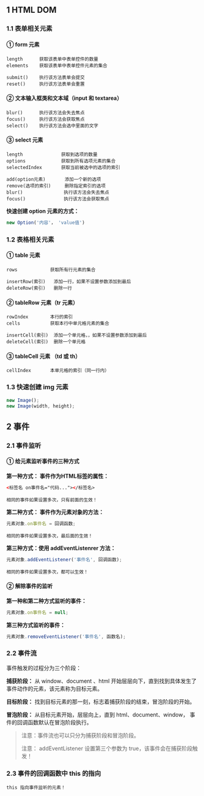 


## 1 HTML DOM

### 1.1 表单相关元素

#### ① form 元素

```
length		获取该表单中表单控件的数量
elements    获取该表单中表单控件元素的集合

submit()	执行该方法表单会提交
reset()     执行该方法表单会重置
```

#### ② 文本输入框类和文本域（input 和 textarea）

```
blur()		执行该方法会失去焦点
focus()		执行该方法会获取焦点
select()	执行该方法会选中里面的文字
```

#### ③ select 元素

```
length				获取到选项的数量
options				获取到所有选项元素的集合
selectedIndex		获取当前被选中的选项的索引

add(option元素)		添加一个新的选项
remove(选项的索引)	  删除指定索引的选项
blur()				 执行该方法会失去焦点
focus()				 执行该方法会获取焦点
```

**快速创建 option 元素的方式：**

```js
new Option('内容'， 'value值')
```

### 1.2 表格相关元素

#### ① table 元素

```
rows			获取所有行元素的集合

insertRow(索引)	添加一行，如果不设置参数添加到最后
deleteRow(索引)	删除一行
```

#### ② tableRow 元素（tr 元素）

```
rowIndex		本行的索引
cells			获取本行中单元格元素的集合

insertCell(索引)	添加一个单元格，，如果不设置参数添加到最后
deleteCell(索引)	删除一个单元格
```

#### ③ tableCell 元素 （td 或 th）

```
cellIndex		本单元格的索引（同一行内）
```

### 1.3 快速创建 img 元素

```js
new Image();
new Image(width, height);
```







## 2 事件

### 2.1 事件监听

#### ① 给元素监听事件的三种方式

**第一种方式： 事件作为HTML标签的属性：**

```html
<标签名 on事件名="代码..."></标签名>
```

```
相同的事件如果设置多次，只有前面的生效！
```

**第二种方式： 事件作为元素对象的方法：**

```js
元素对象.on事件名 = 回调函数;
```

```
相同的事件如果设置多次，最后面的生效！
```

**第三种方式：使用 addEventListenrer 方法：**

```js
元素对象.addEventListener('事件名', 回调函数);
```

```
相同的事件如果设置多次，都可以生效！
```

#### ② 解除事件的监听

**第一种和第二种方式监听的事件：**

```js
元素对象.on事件名 = null;
```

**第三种方式监听的事件：**

```js
元素对象.removeEventListener('事件名', 函数名);
```

### 2.2 事件流

事件触发的过程分为三个阶段：

**捕获阶段：** 从 window、document 、html 开始层层向下，直到找到具体发生了事件动作的元素，该元素称为目标元素。

**目标阶段：** 找到目标元素的那一刻，标志着捕获阶段的结束，冒泡阶段的开始。

**冒泡阶段：** 从目标元素开始，层层向上，直到 html、document、window， 事件的回调函数默认在冒泡阶段执行。

> 注意：事件流也可以只分为捕获阶段和冒泡阶段。
>
> 注意： addEventListener 设置第三个参数为 true，该事件会在捕获阶段触发！

### 2.3 事件的回调函数中 this 的指向

```
this 指向事件监听的元素！
```


